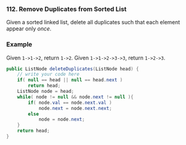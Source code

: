 ### 112. Remove Duplicates from Sorted List

Given a sorted linked list, delete all duplicates such that each element appear only *once*.

### Example

Given `1->1->2`, return `1->2`.
Given `1->1->2->3->3`, return `1->2->3`.

```java
public ListNode deleteDuplicates(ListNode head) {
    // write your code here
    if( null == head || null == head.next )
        return head;
    ListNode node = head;
    while( node != null && node.next != null ){
        if( node.val == node.next.val )
            node.next = node.next.next;
        else
            node = node.next;
    }
    return head;
}
```

